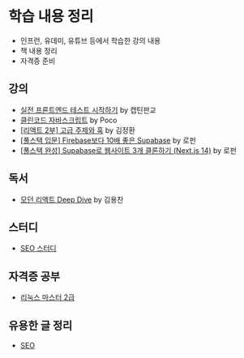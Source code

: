 # 학습 내용 정리

- 인프런, 유데미, 유튜브 등에서 학습한 강의 내용
- 책 내용 정리
- 자격증 준비

## 강의

- [실전 프론트엔드 테스트 시작하기](<lecture/실전%20프론트엔드%20테스트%20시작하기(by%20캡틴판교)/README.md>) by 캡틴판교
- [클린코드 자바스크립트](<lecture/클린코드%20자바스크립트(by%20Poco)/README.md>) by Poco
- [[리액트 2부] 고급 주제와 훅](<lecture/[리액트 2부] 고급 주제와 훅(by 김정환)>) by 김정환
- [[풀스택 입문] Firebase보다 10배 좋은 Supabase](<lecture/[풀스택 입문] Firebase보다 10배 좋은 Supabase(by 로펀)/>) by 로펀
- [[풀스택 완성] Supabase로 웹사이트 3개 클론하기 (Next.js 14)](<lecture/[풀스택 완성] Supabase로 웹사이트 3개 클론하기 (Next.js 14)/>) by 로펀

## 독서

- [모던 리액트 Deep Dive](books/모던%20리액트%20Deep%20Dive/README.md) by 김용찬

## 스터디

- [SEO 스터디](study/SEO%20study/SEO.md)

## 자격증 공부

- [리눅스 마스터 2급](certificate/리눅스%20마스터%202급/README.md)

## 유용한 글 정리

- [SEO](article/README.md#seo)
